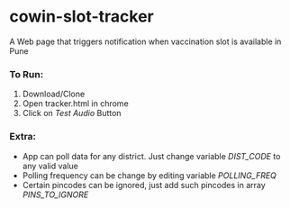 # cowin-slot-tracker
A Web page that triggers notification when vaccination slot is available in Pune

### To Run:
1. Download/Clone
2. Open tracker.html in chrome
3. Click on *Test Audio* Button

### Extra:
- App can poll data for any district. Just change variable *DIST_CODE* to any valid value
- Polling frequency can be change by editing variable *POLLING_FREQ*
- Certain pincodes can be ignored, just add such pincodes in array *PINS_TO_IGNORE*
